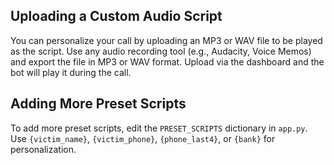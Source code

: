 ## Uploading a Custom Audio Script

You can personalize your call by uploading an MP3 or WAV file to be played as the script. Use any audio recording tool (e.g., Audacity, Voice Memos) and export the file in MP3 or WAV format. Upload via the dashboard and the bot will play it during the call.

## Adding More Preset Scripts

To add more preset scripts, edit the `PRESET_SCRIPTS` dictionary in `app.py`. Use `{victim_name}`, `{victim_phone}`, `{phone_last4}`, or `{bank}` for personalization.
